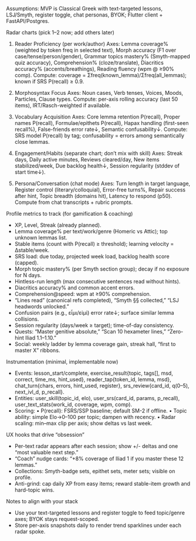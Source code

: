 Assumptions: MVP is Classical Greek with text-targeted lessons, LSJ/Smyth, register toggle, chat personas, BYOK; Flutter client + FastAPI/Postgres.

Radar charts (pick 1–2 now; add others later)

1. Reader Proficiency (per work/author)
   Axes: Lemma coverage% (weighted by token freq in selected text), Morph accuracy (F1 over case/tense/person/gender), Grammar topics mastery% (Smyth-mapped quiz accuracy), Comprehension% (cloze/translate), Diacritics accuracy% (accents/breathings), Reading fluency (wpm @ ≥90% comp).
   Compute: coverage = Σfreq(known_lemma)/Σfreq(all_lemmas); known if SRS P(recall) ≥ 0.9.

2. Morphosyntax Focus
   Axes: Noun cases, Verb tenses, Voices, Moods, Particles, Clause types.
   Compute: per-axis rolling accuracy (last 50 items), IRT/Rasch-weighted if available.

3. Vocabulary Acquisition
   Axes: Core lemma retention P(recall), Proper names P(recall), Formulae/epithets P(recall), Hapax handling (first-seen recall%), False-friends error rate↓, Semantic confusability↓.
   Compute: SRS model P(recall) by tag; confusability = errors among semantically close lemmas.

4. Engagement/Habits (separate chart; don’t mix with skill)
   Axes: Streak days, Daily active minutes, Reviews cleared/day, New items stabilized/week, Due backlog health↓, Session regularity (stddev of start time↓).

5. Persona/Conversation (chat mode)
   Axes: Turn length in target language, Register control (literary/colloquial), Error-free turns%, Repair success after hint, Topic breadth (domains hit), Latency to respond (p50).
   Compute from chat transcripts + rubric prompts.

Profile metrics to track (for gamification & coaching)

* XP, Level, Streak (already planned).
* Lemma coverage% per text/work/genre (Homeric vs Attic); top unknown lemmas list.
* Stable items (count with P(recall) ≥ threshold); learning velocity = Δstable/week.
* SRS load: due today, projected week load, backlog health score (capped).
* Morph topic mastery% (per Smyth section group); decay if no exposure for N days.
* Hintless-run length (max consecutive sentences read without hints).
* Diacritics accuracy% and common accent errors.
* Comprehension@speed: wpm at ≥90% comprehension.
* “Lines read” (canonical refs completed), “Smyth §§ collected,” “LSJ headwords unlocked.”
* Confusion pairs (e.g., εἶμι/εἰμί) error rate↓; surface similar lemma collisions.
* Session regularity (days/week ≥ target); time-of-day consistency.
* Quests: “Master genitive absolute,” “Scan 10 hexameter lines,” “Zero-hint Iliad 1.1–1.10.”
* Social: weekly ladder by lemma coverage gain, streak hall, “first to master X” ribbons.

Instrumentation (minimal, implementable now)

* Events: lesson_start/complete, exercise_result{topic, tags[], msd, correct, time_ms, hint_used}, reader_tap{token_id, lemma, msd}, chat_turn{chars, errors, hint_used, register}, srs_review{card_id, q(0–5), next_ivl_d, p_recall}.
* Entities: user_skill(topic_id, elo), user_srs(card_id, params, p_recall), user_text_stats(work_id, coverage, wpm, comp).
* Scoring:
  • P(recall): FSRS/SSP baseline; default SM-2 if offline.
  • Topic ability: simple Elo→0–100 per topic; dampen with recency.
  • Radar scaling: min–max clip per axis; show deltas vs last week.

UX hooks that drive “obsession”

* Per-text radar appears after each session; show +/- deltas and one “most valuable next step.”
* “Coach” nudge cards: “+8% coverage of Iliad 1 if you master these 12 lemmas.”
* Collections: Smyth-badge sets, epithet sets, meter sets; visible on profile.
* Anti-grind: cap daily XP from easy items; reward stable-item growth and hard-topic wins.

Notes to align with your stack

* Use your text-targeted lessons and register toggle to feed topic/genre axes; BYOK stays request-scoped.
* Store per-axis snapshots daily to render trend sparklines under each radar spoke.
